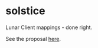 # solstice
Lunar Client mappings - done right.

See the proposal [here](https://tomat.dev/projects/uranometrical-notes/automatic-lunar-deobf).
